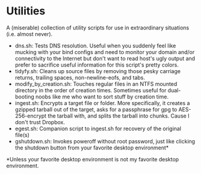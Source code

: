 Utilities
==========

A (miserable) collection of utility scripts for use in extraordinary situations (i.e. almost never).

- dns.sh: Tests DNS resolution. Useful when you suddenly feel like mucking with your bind configs and need to monitor your domain and/or connectivity to the Internet but don't want to read host's ugly output and prefer to sacrifice useful information for this script's pretty colors.
- tidyfy.sh: Cleans up source files by removing those pesky carriage returns, trailing spaces, non-newline-eofs, and tabs.
- modify_by_creation.sh: Touches regular files in an NTFS mounted directory in the order of creation times. Sometimes useful for dual-booting noobs like me who want to sort stuff by creation time.
- ingest.sh: Encrypts a target file or folder. More specifically, it creates a gzipped tarball out of the target, asks for a passphrase for gpg to AES-256-encrypt the tarball with, and splits the tarball into chunks. Cause I don't trust Dropbox.
- egest.sh: Companion script to ingest.sh for recovery of the original file(s)
- gshutdown.sh: Invokes poweroff without root password, just like clicking the shutdown button from your favorite desktop environment*

*Unless your favorite desktop environment is not my favorite desktop
environment.
